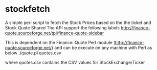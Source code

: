 # stockfetch
A simple perl script to fetch the Stock Prices based on the the ticket and Stock Quote Shared
The API support the following labels http://finance-quote.sourceforge.net/tpj/finance-quote-sidebar

This is dependent on the Finance::Quote Perl module (http://finance-quote.sourceforge.net/) and can be execute on any machine with Perl as below
./quote.pl quotes.csv 

where quotes.csv contains the CSV values for StockExchange/Ticker
